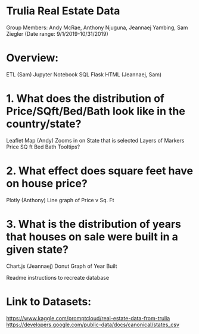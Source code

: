 # Trulia Real Estate Data
Group Members: Andy McRae, Anthony Njuguna, Jeannaej Yambing, Sam Ziegler
(Date range: 9/1/2019-10/31/2019)

# Overview:
ETL (Sam)
Jupyter Notebook
SQL
Flask 
HTML (Jeannaej, Sam)

# 1. What does the distribution of Price/SQft/Bed/Bath look like in the country/state?
Leaflet Map (Andy)
Zooms in on State that is selected
Layers of Markers
Price
SQ ft
Bed
Bath
Tooltips?

# 2. What effect does square feet have on house price?
Plotly (Anthony)
Line graph of Price v Sq. Ft

# 3. What is the distribution of years that houses on sale were built in a given state?
Chart.js (Jeannaej)
Donut Graph of Year Built 

Readme instructions to recreate database

# Link to Datasets: 
https://www.kaggle.com/promptcloud/real-estate-data-from-trulia 
https://developers.google.com/public-data/docs/canonical/states_csv

